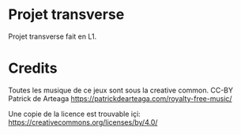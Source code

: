 # Projet transverse
Projet transverse fait en L1.

# Credits
Toutes les musique de ce jeux sont sous la creative common.
CC-BY Patrick de Arteaga
https://patrickdearteaga.com/royalty-free-music/

Une copie de la licence est trouvable içi: https://creativecommons.org/licenses/by/4.0/
